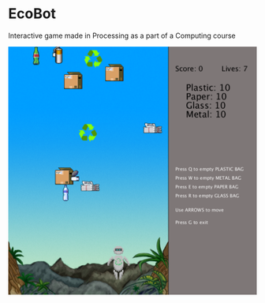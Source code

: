 # EcoBot
Interactive game made in Processing as a part of a Computing course

![alt text](https://github.com/bakubay/EcoBot-/blob/master/Screen%20Shot%202019-05-11%20at%2015.16.50.png)
